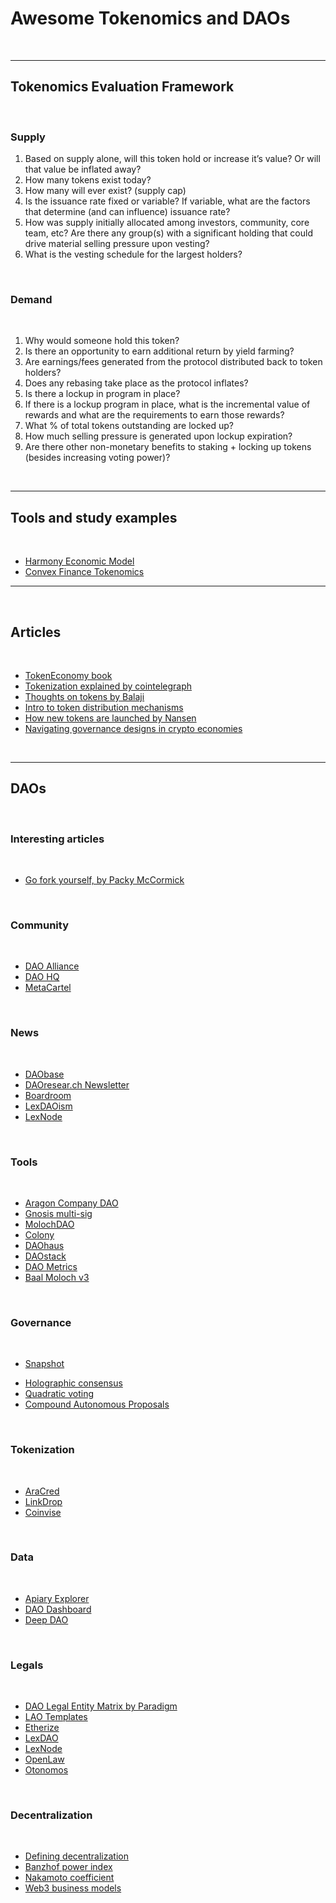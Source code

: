 # Awesome Tokenomics and DAOs

<br>

----

## Tokenomics Evaluation Framework

<br>


### Supply

1. Based on supply alone, will this token hold or increase it’s value? Or will that value be inflated away?
2. How many tokens exist today?
3. How many will ever exist? (supply cap)
4. Is the issuance rate fixed or variable? If variable, what are the factors that determine (and can influence) issuance rate?
5. How was supply initially allocated among investors, community, core team, etc? Are there any group(s) with a significant holding that could drive material selling pressure upon vesting?
6. What is the vesting schedule for the largest holders?

<br>

### Demand 


<br>

1. Why would someone hold this token?
2. Is there an opportunity to earn additional return by yield farming?
3. Are earnings/fees generated from the protocol distributed back to token holders?
4. Does any rebasing take place as the protocol inflates?
5. Is there a lockup in program in place?
6. If there is a lockup program in place, what is the incremental value of rewards and what are the requirements to earn those rewards?
7. What % of total tokens outstanding are locked up?
8. How much selling pressure is generated upon lockup expiration?
9. Are there other non-monetary benefits to staking + locking up tokens (besides increasing voting power)?



<br>

----

## Tools and study examples

<br>

* [Harmony Economic Model](https://docs.google.com/spreadsheets/d/1bcABBb47X8jOAQC-Dno9A9HFtLf8vlRp70P9xVqjhG4/edit#gid=1322834538)
* [Convex Finance Tokenomics](https://docs.convexfinance.com/convexfinance/general-information/tokenomics)


---------------------

<br>

## Articles

<br>

* [TokenEconomy book](https://github.com/sherminvo/TokenEconomyBook/wiki)
* [Tokenization explained by cointelegraph](https://cointelegraph.com/explained/tokenization-explained)
* [Thoughts on tokens by Balaji](https://news.earn.com/thoughts-on-tokens-436109aabcbe)
* [Intro to token distribution mechanisms](https://smithandcrown.com/research/introduction-to-token-distribution-mechanisms/)
* [How new tokens are launched by Nansen](https://www.nansen.ai/research/how-new-tokens-are-launched)
* [Navigating governance designs in crypto economies](https://medium.com/@karansirdesai28/navigating-governance-designs-in-crypto-economies-24170e04e391)


<br>

----


## DAOs

<br>

### Interesting articles

<br>

* [Go fork yourself, by Packy McCormick](https://www.notboring.co/p/go-fork-yourself)


<br>


### Community 

<br>

- [DAO Alliance](https://t.me/AllianceDAO)
- [DAO HQ](https://www.daohq.co/)
- [MetaCartel](https://www.metacartel.org/) 

<br>

### News

<br>

- [DAObase](https://daobase.org/)
- [DAOresear.ch Newsletter](https://daoresearch.substack.com/) 
- [Boardroom](https://governance.substack.com/) 
- [LexDAOism](https://lexdao.substack.com/) 
- [LexNode](https://medium.com/@lex_node)

<br />

### Tools

<br>

- [Aragon Company DAO](https://help.aragon.org/article/31-explore-the-company-organization)
- [Gnosis multi-sig](https://blog.gnosis.pm/gnosis-safe-multisig-desktop-app-and-contract-interactions-6f8b92c3275b)
- [MolochDAO](https://github.com/MolochVentures/moloch/tree/minimal-revenue/v1_contracts)
- [Colony](https://colony.io/)
- [DAOhaus](https://daohaus.club/) 
- [DAOstack](https://daostack.io/) 
- [DAO Metrics](https://daometrics.com/)
- [Baal Moloch v3](https://baal-docs.vercel.app/)



<br>

### Governance 

<br>

* [Snapshot](https://snapshot.org/#/)
- [Holographic consensus](https://medium.com/daostack/holographic-consensus-part-2-4fd461e8dcde)
- [Quadratic voting](https://en.wikipedia.org/wiki/Quadratic_voting)
- [Compound Autonomous Proposals](https://medium.com/compound-finance/compound-autonomous-proposals-354e7a2ad6b7) 

<br>

### Tokenization 

<br>

- [AraCred](github.com/aracred/)
- [LinkDrop](https://linkdrop.io/)
- [Coinvise](https://www.coinvise.co/)


<br>

### Data

<br>

- [Apiary Explorer](https://apiary.1hive.org/orgs)
- [DAO Dashboard](https://mydaodashboard.com/)
- [Deep DAO](http://deepdao.world/#/app/dashboard)

<br>


### Legals 

<br>

- [DAO Legal Entity Matrix by Paradigm](https://daos.paradigm.xyz/)
- [LAO Templates](https://github.com/DAOresearch/lao-templates)
- [Etherize](https://etherize.io/)
- [LexDAO](https://lexdao.org/)
- [LexNode](https://www.dealninja.law/)
- [OpenLaw](https://dao.openlaw.io/) 
- [Otonomos](https://otonomos.com)


<br>

### Decentralization

<br>


- [Defining decentralization](https://medium.com/@lex_node/defining-decentralization-for-law-58ca54e18b2a)
- [Banzhof power index](https://blog.coinfund.io/are-blockchain-voters-dummies-4a89a376de69) 
- [Nakamoto coefficient](https://news.earn.com/quantifying-decentralization-e39db233c28e) 
- [Web3 business models](https://github.com/FEMBusinessModelsRing/web3_revenue_primitives) 
